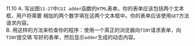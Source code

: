 11.10 
A. 写出图`11-27`中`CGI adder`函数的`HTML`表单。你的表单应该包括两个文本框，用户将需要
相加的两个数字填在这两个文本框中。你的表单应该使用`GET`方法请求内容。  
B. 用这样的方法来检查你的程序：使用一个真正的浏览器向`TINY`请求表单，向`TINY`提交填
写好的表单，然后显示`adder`生成的动态内容。  
